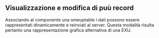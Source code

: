 ## Visualizzazione e modifica di puù record

Associando al componente una smeuptable i dati possono essere rappresentati dinamicamente e reinviati al server. Questa modalità risulta pertanto una rappresentazione grafica alternativa di una EXU.

